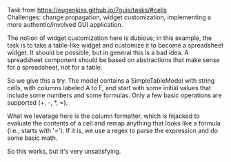 Task from https://eugenkiss.github.io/7guis/tasks/#cells<br>
Challenges: change propagation, widget customization, implementing a more authentic/involved GUI application.

The notion of widget customization here is dubious; in this example, the task is to take a table-like widget and customize it to become a spreadsheet widget. It should be possible, but in general this is a bad idea. A spreadsheet component should be based on abstractions that make sense for a spreadsheet, not for a table. 

So we give this a try. The model contains a SimpleTableModel with string cells, with columns labeled A to F, and start with some initial values that include some numbers and some formulas. Only a few basic operations are supported (+, -, *, =). 

What we leverage here is the column formatter, which is hijacked to evaluate the contents of a cell and remap anything that looks like a formula (i.e., starts with '='). If it is, we use a regex to parse the expression and do some basic math.

So this works, but it's very unsatisfying.

